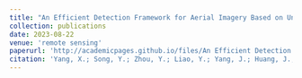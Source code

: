 ```yaml
---
title: "An Efficient Detection Framework for Aerial Imagery Based on Uniform Slicing Window"
collection: publications
date: 2023-08-22
venue: 'remote sensing'
paperurl: 'http://academicpages.github.io/files/An Efficient Detection Framework for Aerial Imagery.pdf'
citation: 'Yang, X.; Song, Y.; Zhou, Y.; Liao, Y.; Yang, J.; Huang, J.; Huang, Y.; Bai, Y. An Efficient Detection Framework for Aerial Imagery Based on Uniform Slicing Window. Remote Sens. 2023, 15, 4122.'
---
```


